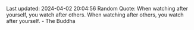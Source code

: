 Last updated: 2024-04-02 20:04:56
Random Quote: When watching after yourself, you watch after others. When watching after others, you watch after yourself. - The Buddha